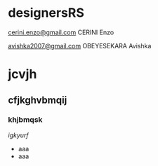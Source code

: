 # designersRS
cerini.enzo@gmail.com CERINI Enzo

avishka2007@gmail.com OBEYESEKARA Avishka

# jcvjh
## cfjkghvbmqij
### khjbmqsk

*_igkyurf_*
* aaa
* aaa
